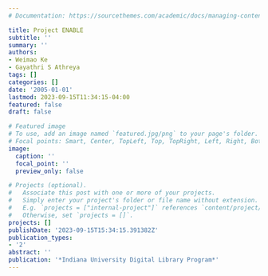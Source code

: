 ```yaml
---
# Documentation: https://sourcethemes.com/academic/docs/managing-content/

title: Project ENABLE
subtitle: ''
summary: ''
authors:
- Weimao Ke
- Gayathri S Athreya
tags: []
categories: []
date: '2005-01-01'
lastmod: 2023-09-15T11:34:15-04:00
featured: false
draft: false

# Featured image
# To use, add an image named `featured.jpg/png` to your page's folder.
# Focal points: Smart, Center, TopLeft, Top, TopRight, Left, Right, BottomLeft, Bottom, BottomRight.
image:
  caption: ''
  focal_point: ''
  preview_only: false

# Projects (optional).
#   Associate this post with one or more of your projects.
#   Simply enter your project's folder or file name without extension.
#   E.g. `projects = ["internal-project"]` references `content/project/deep-learning/index.md`.
#   Otherwise, set `projects = []`.
projects: []
publishDate: '2023-09-15T15:34:15.391382Z'
publication_types:
- '2'
abstract: ''
publication: '*Indiana University Digital Library Program*'
---
```

